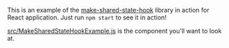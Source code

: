 This is an example of the [make-shared-state-hook](https://www.npmjs.com/package/make-shared-state-hook) library in action for React application.  Just run `npm start` to see it in action!

[src/MakeSharedStateHookExample.js](./src/MakeSharedStateHookExample.js) is the component you'll want to look at.
